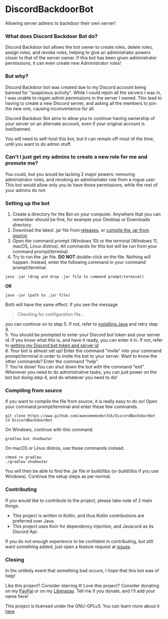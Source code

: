 # DiscordBackdoorBot
Allowing server admins to backdoor their own server!

### What does Discord Backdoor Bot do?
Discord Backdoor bot allows the bot owner to create roles, delete roles, assign roles, and revoke roles, helping to give an administrator powers closer to that of the server owner.
If this bot has been given administrator permissions, it can even create new Administrator roles!

### But why?
Discord Backdoor bot was created due to my Discord account being banned for "suspicious activity". While I could rejoin all the servers I was in, 
I was unable to regain admin permissions in the server I owned. This lead to having to create a new Discord server, and asking all the members to join the new one, causing
inconvenience for all. 

Discord Backdoor Bot aims to allow you to continue having ownership of your server on an alternate account, even if your original account is lost/banned.

You will need to self-host this bot, but it can remain off most of the time, until you want to do admin stuff.

### Can't I just get my admins to create a new role for me and promote me?
You could, but you would be lacking 2 major powers: removing administrator roles, and revoking an administrator role from a rogue user. 
This bot would allow only you to have those permissions, while the rest of your admins do not.

### Setting up the bot
1. Create a directory for the Bot on your computer. Anywhere that you can remember should be fine, for example your Desktop or Downloads directory
2. Download the latest .jar file from [releases](https://www.github.com/awesomemoder316/DiscordBackdoorBot/releases), or [compile the .jar from source](https://www.github.com/awesomemoder316/DiscordBackdoorBot#compiling-from-source).
3. Open the command prompt (Windows 10) or the terminal (Windows 11, macOS, Linux distros). All commands for this bot will be run from your command prompt/terminal.
4. Try to run the .jar file. **DO NOT** double-click on the file. Nothing will happen. Instead, enter the following command in your command prompt/terminal.  
```
java -jar (drag and drop .jar file to command prompt/terminal)
```
**OR**
```
java -jar (path to .jar file)
```
Both will have the same effect. If you see the message 
> Checking for configuration file...

you can continue on to step 5. If not, refer to [installing Java](https://www.github.com/awesomemoder316/DiscordBackdoorBotblob/main/docs/Installing-Java.md) and retry step 4.  
5. You should be prompted to enter your Discord bot token and your server id. If you know what this is, and have it ready, you can enter it in. If not, refer to [getting my Discord bot token and server id](https://github.com/awesomemoder316/DiscordBackdoorBot/blob/main/docs/Discord-bot-token-and-server-id.md)  
6. Your bot is almost set up! Enter the command "invite" into your command prompt/terminal in order to invite the bot to your server. Want to know the other commands? Enter the command "help".  
7. You're done! You can shut down the bot with the command "exit". Whenever you need to do administrative tasks, you can just power on the bot but doing step 4, and do whatever you need to do!  

### Compiling from source
If you want to compile the file from source, it is really easy to do so! Open your command prompt/terminal and enter these few commands.

```
git clone https://www.github.com/awesomemoder316/DiscordBackdoorBot
cd DiscordBackdoorBot
```

On Windows, continue with this command.
```
gradlew.bat shadowJar
```

On macOS or Linux distros, use these commands instead.
```
chmod +x gradlew
./gradlew shadowJar
```

You will then be able to find the .jar file in build/libs (or build\libs if you use Windows). Continue the setup steps as per normal.

### Contributing
If you would like to contribute to the project, please take note of 2 main things.
* This project is written in Kotlin, and thus Kotlin contributions are preferred over Java.
* This project uses Koin for dependency injection, and Javacord as its Discord Api. 

If you do not enough experience to be confident in contributing, but still want something added, just open a feature request at [issues](https://github.com/awesomemoder316/DiscordBackdoorBot/issues).

### Closing
In the unlikely event that something bad occurs, I hope that this bot was of help! 

Like this project? Consider starring it! 
Love this project? Consider donating on my [PayPal](http://paypal.me/awesomemoder316) or on my [Liberapay](https://liberapay.com/awesomemoder316). Tell me if you donate, and I'll add your name here!

This project is licensed under the GNU-GPLv3. You can learn more about it [here](https://choosealicense.com/licenses/gpl-3.0/)
